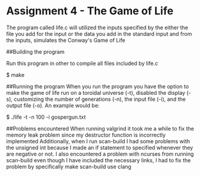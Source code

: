 # Assignment 4 - The Game of Life

The program called life.c will utilized the inputs specified by the either the file you add for the input or the data you add in the standard input and from the inputs, simulates the Conway's Game of Life

##Building the program

Run this program in other to compile all files included by life.c

$ make

##Running the program
When you run the program you have the option to make the game of life run on a toroidal universe (-t), disabled the display (-s), customizing the number of generations (-n), the input file (-i), and the output file (-o). An example would be:

$ ./life -t -n 100 -i gospergun.txt

##Problems encountered
When running valgrind it took me a while to fix the memory leak problem since my destructor function is incorrectly implemented
Additionally, when I run scan-build I had some problems with the unsigned int because I made an if statement to specified whenever they are negative or not. I also encountered a problem with ncurses from running scan-build even though I have included the necessary links, I had to fix the problem by specifically make scan-build use clang
